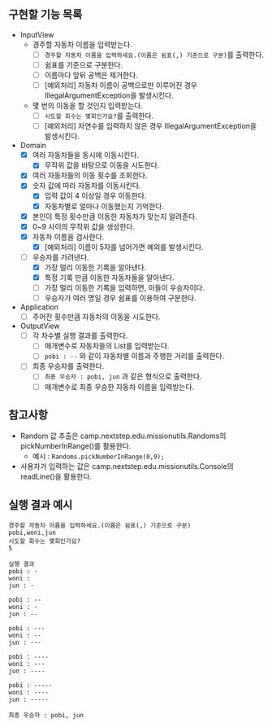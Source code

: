 ## 구현할 기능 목록
- InputView
  - 경주할 자동차 이름을 입력받는다.
    - [ ] `경주할 자동차 이름을 입력하세요.(이름은 쉼표(,) 기준으로 구분)`를 출력한다.
    - [ ] 쉼표를 기준으로 구분한다.
    - [ ] 이름마다 앞뒤 공백은 제거한다.
    - [ ] [예외처리] 자동차 이름이 공백으로만 이루어진 경우 IllegalArgumentException을 발생시킨다.
  - 몇 번의 이동을 할 것인지 입력받는다.
    - [ ] `시도할 회수는 몇회인가요?`를 출력한다.
    - [ ] [예외처리] 자연수를 입력하지 않은 경우 IllegalArgumentException을 발생시킨다.
    
- Domain
  - [x] 여러 자동차들을 동시에 이동시킨다.
    - [x] 무작위 값을 바탕으로 이동을 시도한다.
  - [x] 여러 자동차들의 이동 횟수를 조회한다.
  - [x] 숫자 값에 따라 자동차를 이동시킨다.
    - [x] 입력 값이 4 이상일 경우 이동한다.
    - [x] 자동차별로 얼마나 이동했는지 기억한다.
  - [x] 본인이 특정 횟수만큼 이동한 자동차가 맞는지 알려준다.
  - [x] 0~9 사이의 무작위 값을 생성한다.
  - [x] 자동차 이름을 검사한다.
    - [x] [예외처리] 이름이 5자를 넘어가면 예외를 발생시킨다.
  - [ ] 우승자를 가려낸다.
    - [x] 가장 멀리 이동한 기록을 알아낸다.
    - [x] 특정 기록 만큼 이동한 자동차들을 알아낸다. 
    - [ ] 가장 멀리 이동한 기록을 입력하면, 이들이 우승자이다.
    - [ ] 우승자가 여러 명일 경우 쉼표를 이용하여 구분한다.

- Application
  - [ ] 주어진 횟수만큼 자동차의 이동을 시도한다.
- OutputView
  - [ ] 각 차수별 실행 결과를 출력한다.
    - [ ] 매개변수로 자동차들의 List를 입력받는다.
    - [ ] `pobi : --` 와 같이 자동차별 이름과 주행한 거리를 출력한다.
  - [ ] 최종 우승자를 출력한다.
    - [ ] `최종 우승자 : pobi, jun` 과 같은 형식으로 출력한다.
    - [ ] 매개변수로 최종 우승한 자동차 이름을 입력받는다.
  
## 참고사항
- Random 값 추출은 camp.nextstep.edu.missionutils.Randoms의 pickNumberInRange()를 활용한다.
  - 예시 : `Randoms.pickNumberInRange(0,9);`
- 사용자가 입력하는 값은 camp.nextstep.edu.missionutils.Console의 readLine()을 활용한다.
## 실행 결과 예시
```
경주할 자동차 이름을 입력하세요.(이름은 쉼표(,) 기준으로 구분)
pobi,woni,jun
시도할 회수는 몇회인가요?
5

실행 결과
pobi : -
woni : 
jun : -

pobi : --
woni : -
jun : --

pobi : ---
woni : --
jun : ---

pobi : ----
woni : ---
jun : ----

pobi : -----
woni : ----
jun : -----

최종 우승자 : pobi, jun
```
